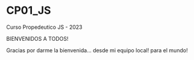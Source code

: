 # CP01_JS
Curso Propedeutico JS - 2023

BIENVENIDOS A TODOS!

Gracias por darme la bienvenida... desde mi equipo local! para el mundo!

